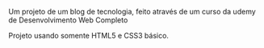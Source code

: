 Um projeto de um blog de tecnologia, feito através de um curso da udemy de Desenvolvimento Web Completo

Projeto usando somente HTML5 e CSS3 básico. 